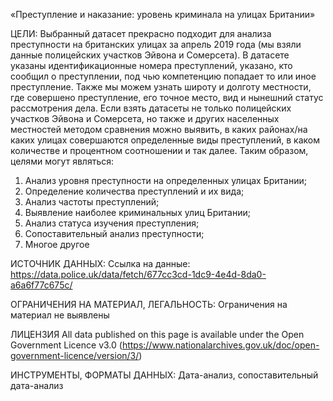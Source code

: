 «Преступление и наказание: уровень криминала на улицах Британии»

ЦЕЛИ: 
Выбранный датасет прекрасно подходит для анализа преступности на британских улицах за апрель 2019 года (мы взяли данные полицейских участков Эйвона и Сомерсета). В датасете указаны идентификационные номера преступлений, указано, кто сообщил о преступлении, под чью компетенцию попадает то или иное преступление. Также мы можем узнать широту и долготу местности, где совершено преступление, его точное место, вид и нынешний статус рассмотрения дела. 
Если взять датасеты не только полицейских участков Эйвона и Сомерсета, но также и других населенных местностей методом сравнения можно выявить, в каких районах/на каких улицах совершаются определенные виды преступлений, в каком количестве и процентном соотношении и так далее. 
Таким образом, целями могут являться:
1.	Анализ уровня преступности на определенных улицах Британии;
2.	Определение количества преступлений и их вида;
3.	Анализ частоты преступлений;
4.	Выявление наиболее криминальных улиц Британии;
5.	Анализ статуса изучения преступления;
6.	Сопоставительный анализ преступности;
7.	Многое другое 

ИСТОЧНИК ДАННЫХ:
Ссылка на данные: https://data.police.uk/data/fetch/677cc3cd-1dc9-4e4d-8da0-a6a6f77c675c/

ОГРАНИЧЕНИЯ НА МАТЕРИАЛ, ЛЕГАЛЬНОСТЬ:
Ограничения на материал не выявлены

ЛИЦЕНЗИЯ
All data published on this page is available under the Open Government Licence v3.0 (https://www.nationalarchives.gov.uk/doc/open-government-licence/version/3/)

ИНСТРУМЕНТЫ, ФОРМАТЫ ДАННЫХ:
Дата-анализ, сопоставительный дата-анализ


